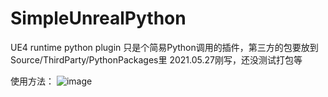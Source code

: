 # SimpleUnrealPython
UE4 runtime python plugin
只是个简易Python调用的插件，第三方的包要放到Source/ThirdParty/PythonPackages里
2021.05.27刚写，还没测试打包等

使用方法：
![image](https://github.com/a2448825647/UnrealPythonVM/blob/main/Resources/1.png)
